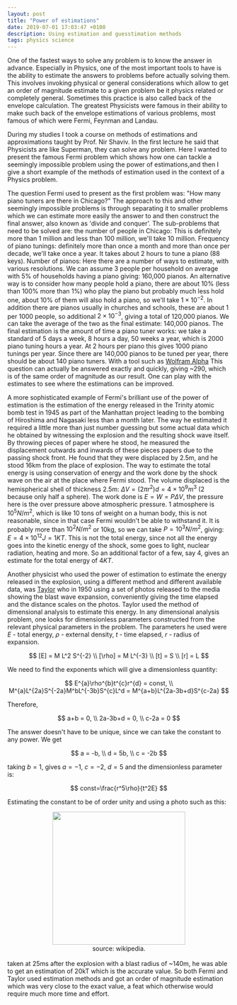 ```yaml
---
layout: post
title: "Power of estimations"
date: 2019-07-01 17:03:47 +0100
description: Using estimation and guesstimation methods
tags: physics science
---
```


One of the fastest ways to solve any problem is to know the answer in advance.
Especially in Physics, one of the most important tools to have is the ability to estimate the answers to problems before actually solving them. This involves invoking physical or general considerations which allow to get an order of magnitude estimate to a given problem be it physics related or completely general. Sometimes this practice is also
called back of the envelope calculation.
The greatest Physicists were famous in their ability to make such back of the envelope estimations of various problems,
most famous of which were Fermi, Feynman and Landau.

During my studies I took a course on methods of estimations and approximations taught by Prof. Nir Shaviv. In the first lecture
he said that Physicists are like Superman, they can solve any problem.
Here I wanted to present the famous Fermi problem which shows how one can tackle a seemingly impossible problem using the power of estimations,and then I give a short example of the methods of estimation used in the context of a Physics problem.

The question Fermi used to present as the first problem was: "How many piano tuners are there in Chicago?"
The approach to this and other seemingly impossible problems is through separating it to smaller problems which we
can estimate more easily the answer to and then construct the final answer, also known as 'divide and conquer'.
The sub-problems that need to be solved are:
the number of people in Chicago: This is definitely more than 1 million and less than 100 million, we'll take 10 million.
Frequency of piano tunings: definitely more than once a month and more than once per decade, we'll take once a year.
It takes about 2 hours to tune a piano (88 keys). Number of pianos: Here there are a number of ways to estimate, with various resolutions. We can assume 3 people per household on average with 5% of households having a piano giving: 160,000 pianos.
An alternative way is to consider how many people hold a piano, there are about 10% (less than 100% more than 1%) who play the piano
but probably much less hold one, about 10% of them will also hold a piano, so we'll take $1\times 10^{-2}$. In addition there are pianos usually in churches and schools, these are
about 1 per 1000 people, so additional $2\times10^{-3}$, giving a total of 120,000 pianos. We can take the average of the two
as the final estimate: 140,000 pianos.
The final estimation is the amount of time a piano tuner works: we take a standard of 5 days a week, 8 hours a day, 50 weeks a year,
which is 2000 piano tuning hours a year. At 2 hours per piano this gives 1000 piano tunings per year.
Since there are 140,000 pianos to be tuned per year, there should be about 140 piano tuners.
With a tool such as <a href='http://www.wolframalpha.com/input/?i=how+many+piano+tuners+are+there+in+Chicago'>Wolfram Alpha</a>
This question can actually be answered exactly and quickly, giving ~290, which is of the same order of magnitude as our result. One
can play with the estimates to see where the estimations can be improved.

A more sophisticated example of Fermi's brilliant use of the power of estimation is the estimation of the energy released in the
Trinity atomic bomb test in 1945 as part of the Manhattan project leading to the bombing of Hiroshima and Nagasaki less than a month later.
The way he estimated it required a little more than just number guessing but some actual data which he obtained by witnessing the
explosion and the resulting shock wave itself. By throwing pieces of paper where he stood, he measured the displacement outwards and inwards
of these pieces papers due to the passing shock front. He found that they were displaced by 2.5m, and he stood 16km from the place of explosion.
The way to estimate the total energy is using conservation of energy and the work done by the shock wave on the air at the place where Fermi stood.
The volume displaced is the hemispherical shell of thickness 2.5m: $\Delta V=(2\pi r^2)d=4\times10^9 m^3$ (2 because only half a sphere).
The work done is $E=W=P\Delta V$, the pressure here is the over pressure above atmospheric pressure. 1 atmosphere is
$10^5N/m^2$, which is like 10 tons of weight on a human body, this is not reasonable, since in that case Fermi wouldn't be able to
withstand it. It is probably more than $10^2 N/m^2$ or 10kg, so we can take $P=10^3 N/m^2$, giving: $E=4\times10^{12} J= 1 KT$.
This is not the total energy, since not all the energy goes into the kinetic energy of the shock, some goes to light, nuclear radiation,
heating and more. So an additional factor of a few, say 4, gives an estimate for the total energy of $4 KT$.

Another physicist who used the power of estimation to estimate the energy released in the explosion, using a different
method and different available data, was <a href='https://en.wikipedia.org/wiki/G._I._Taylor'>Taylor</a> who in 1950 using a set of photos released to the media showing the blast wave
expansion, conveniently giving the time elapsed and the distance scales on the photos. Taylor used the method of dimensional analysis to
estimate this energy. In any dimensional analysis problem, one looks for dimensionless parameters constructed from the relevant physical
parameters in the problem. The parameters he used were $E$ - total energy, $\rho$ - external density, $t$ - time elapsed, $r$ - radius of expansion.

$$
 [E] = M L^2 S^{-2} \\
 [\rho] = M L^{-3} \\
 [t] = S \\
 [r] = L
$$

We need to find the exponents which will give a dimensionless quantity:

$$
    E^{a}\rho^{b}t^{c}r^{d} = const,  \\
    M^{a}L^{2a}S^{-2a}M^bL^{-3b}S^{c}L^d = M^{a+b}L^{2a-3b+d}S^{c-2a}
$$

Therefore,

$$
	a+b = 0, \\
	2a-3b+d = 0, \\
	c-2a = 0
$$

The answer doesn't have to be unique, since we can take the constant to any power.
We get

$$
    a = -b, \\
    d = 5b, \\
    c = -2b
$$
	
taking $b=1$, gives $a=-1$, $c=-2$, $d=5$ and the dimensionless parameter is:

$$
const=\frac{r^5\rho}{t^2E}
$$

Estimating the constant to be of order unity and using a photo such as this:
<br>
<div style="text-align:center">
<img src='https://upload.wikimedia.org/wikipedia/commons/7/78/Trinity_Test_Fireball_16ms.jpg' width='300px'/>
<br>
source: wikipedia.
</div>
<br>
taken at 25ms after the explosion with a blast radius of ~140m, he was able to get an estimation of 20kT which is the accurate value.
So both Fermi and Taylor used estimation methods and got an order of magnitude estimation which was very close to the exact
value, a feat which otherwise would require much more time and effort.